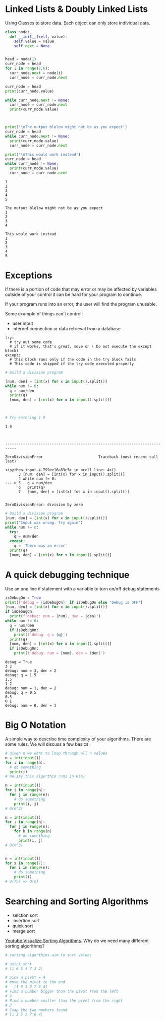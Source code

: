 # Linked Lists & Doubly Linked Lists

Using Classes to store data. Each object can only store individual data.





```python
class node:
  def __init__(self, value):
    self.value = value
    self.next = None


head = node(1)
curr_node = head
for i in range(2,6):
  curr_node.next = node(i)
  curr_node = curr_node.next

curr_node = head
print(curr_node.value)

while curr_node.next != None:
  curr_node = curr_node.next
  print(curr_node.value)



print('\nThe output blelow might not be as you expect')
curr_node = head
while curr_node.next != None:
  print(curr_node.value)
  curr_node = curr_node.next

print('\nThis would work instead')
curr_node = head
while curr_node != None:
  print(curr_node.value)
  curr_node = curr_node.next

```

    1
    2
    3
    4
    5
    
    The output blelow might not be as you expect
    1
    2
    3
    4
    
    This would work instead
    1
    2
    3
    4
    5


# Exceptions
If there is a portion of code that may error or
may be affected by variables outside of your control
it can be hard for your program to continue.

If your program runs into an error, the user will find
the program unusable.

Some example of things can't control:
- user input
- internet connection or data retrieval from a database


```
try:
  # try out some code
  # if it works, that's great. move on ( Do not execute the except block)
except:
  # this block runs only if the code in the try block fails
  # This code is skipped if the try code executed properly
```




```python
# Build a division program

[num, den] = [int(x) for x in input().split()]
while num != 0:
  q = num/den
  print(q)
  [num, den] = [int(x) for x in input().split()]



# Try entering 1 0
```

    1 0



    ---------------------------------------------------------------------------

    ZeroDivisionError                         Traceback (most recent call last)

    <ipython-input-4-799ee16a83c5> in <cell line: 4>()
          3 [num, den] = [int(x) for x in input().split()]
          4 while num != 0:
    ----> 5   q = num/den
          6   print(q)
          7   [num, den] = [int(x) for x in input().split()]


    ZeroDivisionError: division by zero



```python
# Build a division program
[num, den] = [int(x) for x in input().split()]
print('Input was wrong. Try again')
while num != 0:
  try:
    q = num/den
  except:
    q = 'There was an error'
  print(q)
  [num, den] = [int(x) for x in input().split()]


```

# A quick debugging technique
Use an one line if statement with a variable to turn on/off
debug statements


```python
isDebugOn = True
print(f'debug = {isDebugOn}' if isDebugOn else 'Debug is OFF')
[num, den] = [int(x) for x in input().split()]
if isDebugOn:
  print(f'debug: num = {num}, den = {den}')
while num != 0:
  q = num/den
  if isDebugOn:
    print(f'debug: q = {q}')
  print(q)
  [num, den] = [int(x) for x in input().split()]
  if isDebugOn:
    print(f'debug: num = {num}, den = {den}')


```

    debug = True
    3 2
    debug: num = 3, den = 2
    debug: q = 1.5
    1.5
    1 2
    debug: num = 1, den = 2
    debug: q = 0.5
    0.5
    0 1
    debug: num = 0, den = 1


# Big O Notation
A simple way to describe time complexity of your algorithms.
There are some rules. We will discuss a few basics


```python
# given n we want to loop through all n values
n = int(input())
for i in range(n):
  # do something
  print(i)
# We say this algorthim runs in O(n)

n = int(input())
for i in range(n):
  for j in range(n):
    # do something
    print(i, j)
# O(n^2)

n = int(input())
for i in range(n):
  for j in range(n):
    for k in range(n)
      # do something
      print(i, j)
# O(n^3)


n = int(input())
for x in range(7):
  for i in range(n):
    # do something
    print(i)
# O(7n) => O(n)
```

# Searching and Sorting Algorithms
- selction sort
- insertion sort
- quick sort
- merge sort

 [Youtube Visualize Sorting Algorithms](https://www.youtube.com/watch?v=kPRA0W1kECg). Why do we need many different sorting algorithms?


```python
# sorting algorthims aim to sort values

# quick sort
# [1 6 5 4 7 3 2]

# pick a pivot = 4
# move the pivot to the end
#   [1 6 5 2 7 3 4]
# Find a number bigger than the pivot from the left
# 6
# Find a number smaller than the pivot from the right
# 3
# Swap the two numbers found
# [1 3 5 2 7 6 4]
```
